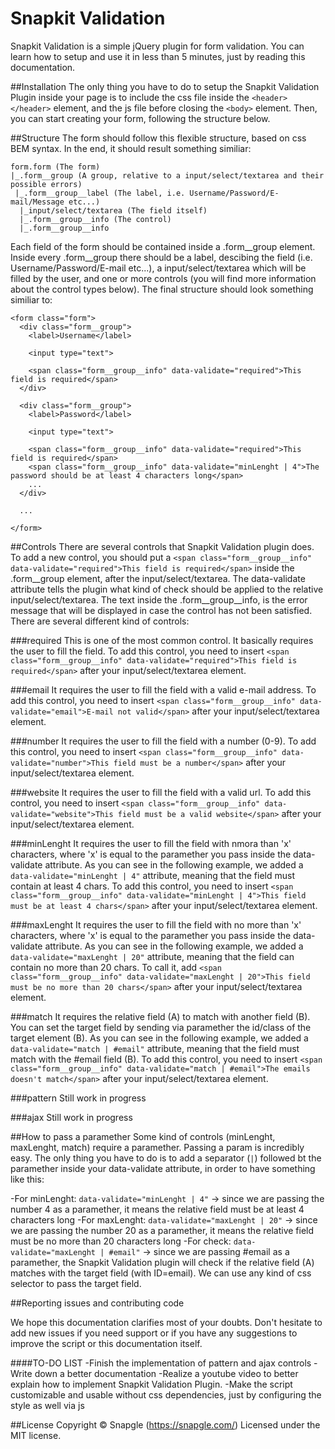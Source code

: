 # Snapkit Validation
Snapkit Validation is a simple jQuery plugin for form validation. You can learn how to setup and use it in less than 5 minutes, just by reading this documentation.

##Installation
The only thing you have to do to setup the Snapkit Validation Plugin inside your page is to include the css file inside the `<header></header>` element, and the js file before closing the `<body>` element. Then, you can start creating your form, following the structure below.

##Structure
The form should follow this flexible structure, based on css BEM syntax. In the end, it should result something similiar:

```
form.form (The form)
|_.form__group (A group, relative to a input/select/textarea and their possible errors)
 |_.form__group__label (The label, i.e. Username/Password/E-mail/Message etc...)
  |_input/select/textarea (The field itself)
  |_.form__group__info (The control)
  |_.form__group__info
```
  
Each field of the form should be contained inside a .form__group element. Inside every .form__group there should be a label, descibing the field (i.e. Username/Password/E-mail etc...), a input/select/textarea which will be filled by the user, and one or more controls (you will find more information about the control types below). The final structure should look something similiar to:

```
<form class="form">
  <div class="form__group">
    <label>Username</label>
    
    <input type="text">
    
    <span class="form__group__info" data-validate="required">This field is required</span>
  </div>
  
  <div class="form__group">
    <label>Password</label>
    
    <input type="text">
    
    <span class="form__group__info" data-validate="required">This field is required</span>
    <span class="form__group__info" data-validate="minLenght | 4">The password should be at least 4 characters long</span>
    ...
  </div>
  
  ...
  
</form>
```

##Controls
There are several controls that Snapkit Validation plugin does.
To add a new control, you should put a `<span class="form__group__info" data-validate="required">This field is required</span>` inside the .form__group element, after the input/select/textarea.
The data-validate attribute tells the plugin what kind of check should be applied to the relative input/select/textarea.
The text inside the .form__group__info, is the error message that will be displayed in case the control has not been satisfied.
There are several different kind of controls:

###required
This is one of the most common control. It basically requires the user to fill the field. To add this control, you need to insert `<span class="form__group__info" data-validate="required">This field is required</span>` after your input/select/textarea element.

###email
It requires the user to fill the field with a valid e-mail address. To add this control, you need to insert `<span class="form__group__info" data-validate="email">E-mail not valid</span>` after your input/select/textarea element.

###number
It requires the user to fill the field with a number (0-9). To add this control, you need to insert `<span class="form__group__info" data-validate="number">This field must be a number</span>` after your input/select/textarea element.

###website
It requires the user to fill the field with a valid url. To add this control, you need to insert `<span class="form__group__info" data-validate="website">This field must be a valid website</span>` after your input/select/textarea element.

###minLenght
It requires the user to fill the field with nmora than 'x' characters, where 'x' is equal to the paramether you pass inside the data-validate attribute. As you can see in the following example, we added a `data-validate="minLenght | 4"` attribute, meaning that the field must contain at least 4 chars. To add this control, you need to insert `<span class="form__group__info" data-validate="minLenght | 4">This field must be at least 4 chars</span>` after your input/select/textarea element.

###maxLenght
It requires the user to fill the field with no more than 'x' characters, where 'x' is equal to the paramether you pass inside the data-validate attribute. As you can see in the following example, we added a `data-validate="maxLenght | 20"` attribute, meaning that the field can contain no more than 20 chars. To call it, add `<span class="form__group__info" data-validate="maxLenght | 20">This field must be no more than 20 chars</span>` after your input/select/textarea element.

###match
It requires the relative field (A) to match with another field (B). You can set the target field by sending via paramether the id/class of the target element (B). As you can see in the following example, we added a `data-validate="match | #email"` attribute, meaning that the field must match with the #email field (B). To add this control, you need to insert `<span class="form__group__info" data-validate="match | #email">The emails doesn't match</span>` after your input/select/textarea element.

###pattern
Still work in progress

###ajax
Still work in progress

##How to pass a paramether
Some kind of controls (minLenght, maxLenght, match) require a paramether. Passing a param is incredibly easy. The only thing you have to do is to add a separator (`|`) followed bt the paramether inside your data-validate attribute, in order to have something like this:

-For minLenght: `data-validate="minLenght | 4"` -> since we are passing the number 4 as a paramether, it means the relative field must be at least 4 characters long
-For maxLenght: `data-validate="maxLenght | 20"` -> since we are passing the number 20 as a paramether, it means the relative field must be no more than 20 characters long
-For check: `data-validate="maxLenght | #email"` -> since we are passing #email as a paramether, the Snapkit Validation plugin will check if the relative field (A) matches with the target field (with ID=email). We can use any kind of css selector to pass the target field.

##Reporting issues and contributing code

We hope this documentation clarifies most of your doubts. Don't hesitate to add new issues if you need support or if you have any suggestions to improve the script or this documentation itself.

####TO-DO LIST
-Finish the implementation of pattern and ajax controls
-Write down a better documentation
-Realize a youtube video to better explain how to implement Snapkit Validation Plugin.
-Make the script customizable and usable without css dependencies, just by configuring the style as well via js

##License
Copyright © Snapgle (https://snapgle.com/)
Licensed under the MIT license.
